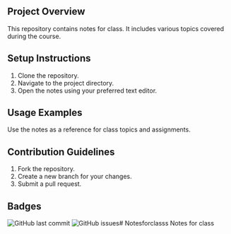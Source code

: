 ## Project Overview

This repository contains notes for class. It includes various topics covered during the course.

## Setup Instructions

1. Clone the repository.
2. Navigate to the project directory.
3. Open the notes using your preferred text editor.

## Usage Examples

Use the notes as a reference for class topics and assignments.

## Contribution Guidelines

1. Fork the repository.
2. Create a new branch for your changes.
3. Submit a pull request.

## Badges

![GitHub last commit](https://img.shields.io/github/last-commit/chunkywizard1992/Notesforclasss)
![GitHub issues](https://img.shields.io/github/issues/chunkywizard1992/Notesforclasss)# Notesforclasss
Notes for class
